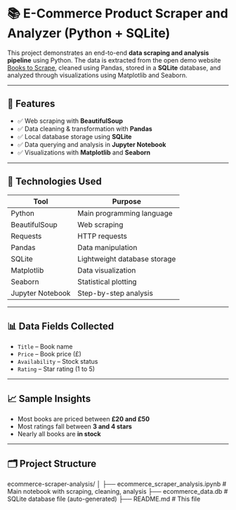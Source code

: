 # 📚 E-Commerce Product Scraper and Analyzer (Python + SQLite)

This project demonstrates an end-to-end **data scraping and analysis pipeline** using Python. The data is extracted from the open demo website [Books to Scrape](https://books.toscrape.com), cleaned using Pandas, stored in a **SQLite** database, and analyzed through visualizations using Matplotlib and Seaborn.

---

## 🚀 Features

- ✅ Web scraping with **BeautifulSoup**
- ✅ Data cleaning & transformation with **Pandas**
- ✅ Local database storage using **SQLite**
- ✅ Data querying and analysis in **Jupyter Notebook**
- ✅ Visualizations with **Matplotlib** and **Seaborn**

---

## 📌 Technologies Used

| Tool           | Purpose                         |
|----------------|---------------------------------|
| Python         | Main programming language       |
| BeautifulSoup  | Web scraping                    |
| Requests       | HTTP requests                   |
| Pandas         | Data manipulation               |
| SQLite         | Lightweight database storage    |
| Matplotlib     | Data visualization              |
| Seaborn        | Statistical plotting            |
| Jupyter Notebook | Step-by-step analysis         |

---

## 📊 Data Fields Collected

- `Title` – Book name  
- `Price` – Book price (£)  
- `Availability` – Stock status  
- `Rating` – Star rating (1 to 5)

---

## 📈 Sample Insights

- Most books are priced between **£20 and £50**
- Most ratings fall between **3 and 4 stars**
- Nearly all books are **in stock**

---

## 🗂️ Project Structure

ecommerce-scraper-analysis/
│
├── ecommerce_scraper_analysis.ipynb   # Main notebook with scraping, cleaning, analysis
├── ecommerce_data.db                  # SQLite database file (auto-generated)
├── README.md                          # This file


